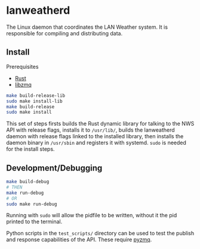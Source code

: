 # lanweatherd

The Linux daemon that coordinates the LAN Weather system.
It is responsible for compiling and distributing data.

## Install

Prerequisites

- [Rust](https://www.rust-lang.org/tools/install)
- [libzmq](https://github.com/zeromq/libzmq#installation-of-binary-packages-)

```bash
make build-release-lib
sudo make install-lib
make build-release
sudo make install
```

This set of steps firsts builds the Rust dynamic library for talking to the NWS API with release flags, installs it to `/usr/lib/`, builds the lanweatherd daemon with release flags linked to the installed library, then installs the daemon binary in `/usr/sbin` and registers it with systemd.
`sudo` is needed for the install steps.

## Development/Debugging

```bash
make build-debug
# THEN
make run-debug
# OR
sudo make run-debug
```

Running with `sudo` will allow the pidfile to be written, without it the pid printed to the terminal.

Python scripts in the `test_scripts/` directory can be used to test the publish and response capabilities of the API.
These require [pyzmq](https://github.com/zeromq/pyzmq#building-and-installation).
